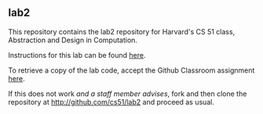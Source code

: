 
## lab2




This repository contains the lab2 repository for Harvard's
CS 51 class, Abstraction and Design in Computation.

Instructions for this lab can be found
[here](http://cs51.io/labs/lab2).

To retrieve a copy of the lab code, accept the Github Classroom
assignment [here](http://url.cs51.io/lab2).

If this does not work _and a staff member advises_, fork and then
clone the repository at 
<http://github.com/cs51/lab2> and proceed as usual.

